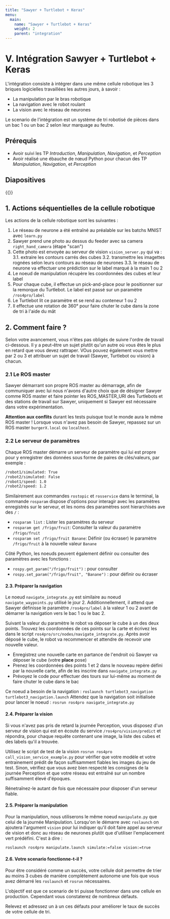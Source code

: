 ```yaml
---
title: "Sawyer + Turtlebot + Keras"
menu:
  main:
    name: "Sawyer + Turtlebot + Keras"
    weight: 2
    parent: "integration"
---
```


# V. Intégration Sawyer + Turtlebot + Keras

L'intégration consiste à intégrer dans une même cellule robotique les 3 briques logicielles travaillées les autres jours, à savoir :

* La manipulation par le bras robotique
* La navigation avec le robot roulant
* La vision avec le réseau de neurones

Le scenario de l'intégration est un système de tri robotisé de pièces dans un bac 1 ou un bac 2 selon leur marquage au feutre.

## Prérequis

* Avoir suivi les TP *Introduction*, *Manipulation*, *Navigation*, et *Perception*
* Avoir réalisé une ébauche de nœud Python pour chacun des TP *Manipulation*, *Navigation*, et *Perception*

## Diapositives

{{<pdf src="https://files.ros4.pro/integration.pdf" >}}

## 1. Actions séquentielles de la cellule robotique

Les actions de la cellule robotique sont les suivantes :

1. Le réseau de neurone a été entraîné au préalable sur les batchs MNIST avec `learn.py`
2. Sawyer prend une photo au dessus du feeder avec sa camera `right_hand_camera` (étape "scan")
3. Cette photo est envoyée au serveur de vision `vision_server.py` qui va :
  3.1. extraire les contours carrés des cubes
  3.2. transmettre les imagettes rognées selon leurs contours au réseau de neurones
  3.3. le réseau de neurone va effectuer une prédiction sur le label marqué à la main 1 ou 2
4. Le noeud de manipulation récupère les coordonnées des cubes et leur label
5. Pour chaque cube, il effectue un pick-and-place pour le positionner sur la remorque du Turtlebot. Le label est passé sur un paramètre `/ros4pro/label`
6. Le Turtlebot lit ce paramètre et se rend au conteneur 1 ou 2
7. Il effectue une rotation de 360° pour faire chuter le cube dans la zone de tri à l'aide du mât

## 2. Comment faire ?

Selon votre avancement, vous n'êtes pas obligés de suivre l'ordre de travail ci-dessous. Il y a peut-être un sujet plutôt qu'un autre où vous êtes le plus en retard que vous devez rattraper. VOus pouvez également vous mettre par 2 ou 3 et attribuer un sujet de travail (Sawyer, Turtlebot ou vision) à chacun.

### 2.1 Le ROS master

Sawyer démarrant son propre ROS master au démarrage, afin de communiquer avec lui nous n'avons d'autre choix que de désigner Sawyer comme ROS master et faire pointer les ROS_MASTER_URI des Turtlebots et des stations de travail sur Sawyer, uniquement si Sawyer est nécessaire dans votre expérimentation.

**Attention aux conflits** durant les tests puisque tout le monde aura le même ROS master ! Lorsque vous n'avez pas besoin de Sawyer, repassez sur un ROS master `burgerX.local` ou `localhost`.

### 2.2 Le serveur de paramètres

Chaque ROS master démarre un serveur de paramètre qui lui est propre pour y enregistrer des données sous forme de paires de clés/valeurs, par exemple :

```bash
/robot1/simulated: True
/robot2/simulated: False
/robot1/speed: 1.0
/robot2/speed: 1.2
```

Similairement aux commandes `rostopic` et `rosservice` dans le terminal, la commande `rosparam` dispose d'options pour interagir avec les paramètres enregistrés sur le serveur, et les noms des paramètres sont hierarchisés ave des `/` :

* `rosparam list` : Lister les paramètres du serveur
* `rosparam get /frigo/fruit`: Consulter la valeur du paramètre `/frigo/fruit`
* `rosparam set /frigo/fruit Banane`: Définir (ou écraser) le paramètre `/frigo/fruit` à la nouvelle valeur `Banane`

Côté Python, les noeuds peuvent également définir ou consulter des paramètres avec les fonctions :

* `rospy.get_param("/frigo/fruit")` : pour consulter
* `rospy.set_param("/frigo/fruit", "Banane")` : pour définir ou écraser

#### 2.3. Préparer la navigation

Le noeud `navigate_integrate.py` est similaire au noeud `navigate_waypoints.py` utilisé le jour 2. Additionnellement, il attend que  Sawyer définisse le paramètre `/ros4pro/label` à la valeur 1 ou 2 avant de démarrer la navigation vers le bac 1 ou le bac 2.

Suivant la valeur du paramètre le robot va déposer le cube à un des deux points. Trouvez les coordonnées de ces points sur la carte et écrivez les dans le script `ros4pro/src/nodes/navigate_integrate.py`. Après avoir déposé le cube, le robot va recommencer et attendre de recevoir une nouvelle valeur.

* Enregistrez une nouvelle carte en partance de l'endroit où Sawyer va déposer le cube (votre **place** pose)
* Prenez les coordonnées des points 1 et 2 dans le nouveau repère défini par la nouvelle carte, afin de les inscrire dans `navigate_integrate.py`
* Prévoyez le code pour effectuer des tours sur lui-même au moment de faire chuter le cube dans le  bac

Ce noeud a besoin de la navigation : `roslaunch turtlebot3_navigation turtlebot3_navigation.launch`
Attendez que la navigation soit initialisée pour lancer le noeud : `rosrun ros4pro navigate_integrate.py`

#### 2.4. Préparer la vision

Si vous n'avez pas pris de retard la journée Perception, vous disposez d'un serveur de vision qui est en écoute du service `/ros4pro/vision/predict` et répondra, pour chaque requête contenant une image, la liste des cubes et des labels qu'il a trouvée.

Utilisez le script de test de la vision `rosrun ros4pro call_vision_service_example.py` pour vérifier que votre modèle et votre entrainement prédit de façon suffisamment fiables les images du jeu de test. Sinon, vérifiez que vous avez bien respecté les consignes de la journée Perception et que votre réseau est entraîné sur un nombre suffisamment élevé d'époques.

Rénetraînez-le autant de fois que nécessaire pour disposer d'un serveur fiable.

#### 2.5. Préparer la manipulation

Pour la manipulation, nous utiliserons le même noeud `manipulate.py` que celui de la journée Manipulation. Lorsqu'on le démarre avec `roslaunch` on ajoutera l'argument `vision` pour lui indiquer qu'il doit faire appel au serveur de vision et donc au réseau de neurones plutôt que d'utiliser l'emplacement vert prédéfini. C'est à dire :

```bash
roslaunch ros4pro manipulate.launch simulate:=false vision:=true
```

#### 2.6. Votre scenario fonctionne-t-il ?

Pour être considéré comme un succès, votre cellule doit permettre de trier au moins 3 cubes de manière complètement autonome une fois que vous avez démarré les `roslaunch` et `rosrun` nécessaires.

L'objectif est que ce scenario de tri puisse fonctionner dans une cellule en production. Cependant vous constaterez de nombreux défauts.

Relevez et adressez un à un ces défauts pour améliorer le taux de succès de votre cellule de tri.
